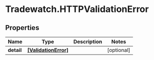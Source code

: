 # Tradewatch.HTTPValidationError

## Properties

Name | Type | Description | Notes
------------ | ------------- | ------------- | -------------
**detail** | [**[ValidationError]**](ValidationError.md) |  | [optional] 


